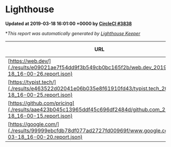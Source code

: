 
# Lighthouse

**Updated at 2019-03-18 16:01:00 +0000 by [CircleCI #3838](https://circleci.com/gh/ItinerisLtd/lighthouse-keeper-example/3838)**

**This report was automatically generated by [Lighthouse Keeper](https://github.com/itinerisltd/lighthouse-keeper)*

| URL | Performance | Accessibility | Best Practices | SEO | PWA | Updated At |
| --- | --- | --- | --- | --- | --- | --- |
| [https://web.dev/](./results/e09021ae7f54dd9f3b549cb0bc165f2b/web.dev_2019-03-18_16-00-26.report.json) | 0.97 | 0.93 | 1 | 0.87 | 1 | 2019-03-18T16:00:26.169Z |
| [https://typist.tech/](./results/e463522d02041e06b035e8f61910fd43/typist.tech_2019-03-18_16-00-25.report.json) | 1 |  |  |  |  | 2019-03-18T16:00:25.048Z |
| [https://github.com/pricing](./results/aae423b045c13965ddf45c696df2484d/github.com_2019-03-18_16-00-15.report.json) | 0.87 | 0.89 | 0.93 | 0.9 | 0.58 | 2019-03-18T16:00:15.883Z |
| [https://google.com/](./results/99999ebcfdb78df077ad2727fd00969f/www.google.com_2019-03-18_16-00-20.report.json) | 0.91 | 0.71 | 0.93 | 0.8 | 0.58 | 2019-03-18T16:00:20.922Z |
